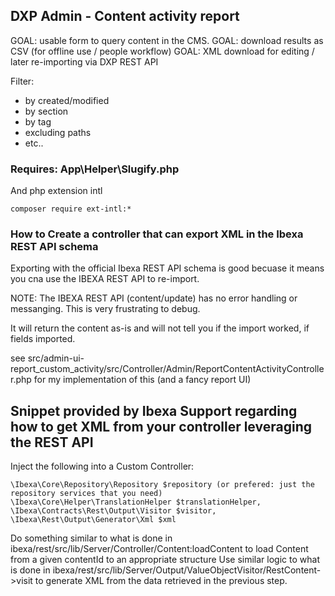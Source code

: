## DXP Admin - Content activity report

GOAL: usable form to query content in the CMS.
GOAL: download results as CSV (for offline use / people workflow)
GOAL: XML download for editing / later re-importing via DXP REST API

Filter:
* by created/modified
* by section
* by tag
* excluding paths
* etc..


### Requires: App\Helper\Slugify.php
And php extension intl
```
composer require ext-intl:*
```

### How to Create a controller that can export XML in the Ibexa REST API schema

Exporting with the official Ibexa REST API schema is good becuase it means you cna use the IBEXA REST API to re-import.

NOTE: The IBEXA REST API (content/update) has no error handling or messanging. This is very frustrating to debug.

It will return the content as-is and will not tell you if the import worked, if fields imported. 


see src/admin-ui-report_custom_activity/src/Controller/Admin/ReportContentActivityController.php for my implementation of this (and a fancy report UI)


## Snippet provided by Ibexa Support regarding how to get XML from your controller leveraging the REST API

Inject the following into a Custom Controller:

```
\Ibexa\Core\Repository\Repository $repository (or prefered: just the repository services that you need)
\Ibexa\Core\Helper\TranslationHelper $translationHelper,
\Ibexa\Contracts\Rest\Output\Visitor $visitor,
\Ibexa\Rest\Output\Generator\Xml $xml
```

Do something similar to what is done in ibexa/rest/src/lib/Server/Controller/Content:loadContent to load Content from a given contentId to an appropriate structure
Use similar logic to what is done in ibexa/rest/src/lib/Server/Output/ValueObjectVisitor/RestContent->visit to generate XML from the data retrieved in the previous step.
